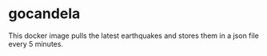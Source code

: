 # gocandela

This docker image pulls the latest earthquakes and stores them in a json file every 5 minutes.
